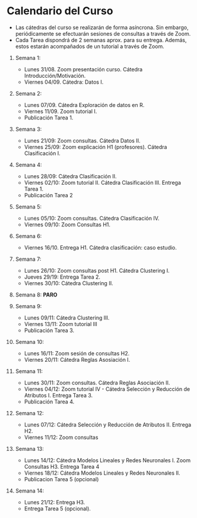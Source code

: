 # Calendario del Curso

* Las cátedras del curso se realizarán de forma asíncrona. Sin embargo, periódicamente se efectuarán sesiones de consultas a través de Zoom.
* Cada Tarea dispondrá de 2 semanas aprox. para su entrega. Además, estos estarán acompañados de un tutorial a través de Zoom. 

1. Semana 1:
	* Lunes 31/08. Zoom presentación curso. Cátedra Introducción/Motivación.
	* Viernes 04/09. Cátedra: Datos I.
	
2. Semana 2:
	* Lunes 07/09. Cátedra Exploración de datos en R.
	* Viernes 11/09. Zoom tutorial I.
	* Publicación Tarea 1.
	
3. Semana 3:
	* Lunes 21/09: Zoom consultas. Cátedra Datos II.
	* Viernes 25/09: Zoom explicación H1 (profesores). Cátedra Clasificación I.
	
4. Semana 4:
	 * Lunes 28/09: Cátedra Clasificación II. 
	 * Viernes 02/10: Zoom tutorial II. Cátedra Clasificación III. Entrega Tarea 1.
	 * Publicación Tarea 2
	 
5. Semana 5:
	* Lunes 05/10: Zoom consultas. Cátedra Clasificación IV. 
	* Viernes 09/10: Zoom Consultas H1. 
	
6. Semana 6:
	* Viernes 16/10. Entrega H1. Cátedra clasificación: caso estudio.
	 
	 	 
7. Semana 7:
	* Lunes 26/10: Zoom consultas post H1. Cátedra Clustering I. 
	* Jueves 29/19: Entrega Tarea 2.
	* Viernes 30/10: Cátedra Clustering II.
	
	
8. Semana 8: **PARO** 

		 
9. Semana 9: 
	 * Lunes 09/11:  Cátedra Clustering III.
	 * Viernes 13/11: Zoom tutorial III
	 * Publicación Tarea 3.
	
10. Semana 10:
	 * Lunes 16/11: Zoom sesión de consultas H2. 
	 * Viernes 20/11: Cátedra Reglas Asosiación I. 
	 
	  
11. Semana 11: 
	* Lunes 30/11: Zoom consultas. Cátedra Reglas Asociación II.
	* Viernes 04/12: Zoom tutorial IV - Cátedra Selección y Reducción de Atributos I. Entrega Tarea 3.
	* Publicación Tarea 4.
	
12. Semana 12:
	* Lunes 07/12:  Cátedra Selección y Reducción de Atributos II. Entrega H2.
	* Viernes 11/12: Zoom consultas
	
13. Semana 13:
	 * Lunes 14/12: Cátedra Modelos Lineales y Redes Neuronales I. Zoom Consultas H3. Entrega Tarea 4
	 * Viernes 18/12: Cátedra Modelos Lineales y Redes Neuronales II. 
	  * Publicacion Tarea 5 (opcional)
	  
14. Semana 14:
	 * Lunes 21/12:  Entrega H3. 
	 * Entrega Tarea 5 (opcional).

	 
